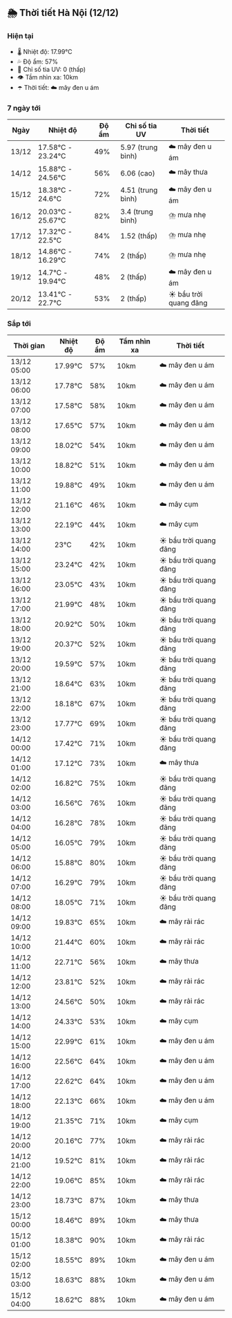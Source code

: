 ## 🌦️ Thời tiết Hà Nội (12/12)

### Hiện tại

- 🌡️ Nhiệt độ: 17.99℃
- 💦 Độ ẩm: 57%
- 🌟 Chỉ số tia UV: 0 (thấp)
- 👁️ Tầm nhìn xa: 10km
- ☂️ Thời tiết: ☁️ mây đen u ám

### 7 ngày tới

| Ngày | Nhiệt độ | Độ ẩm | Chỉ số tia UV | Thời tiết |
| --- | --- | --- | --- | --- |
| 13/12 | 17.58℃ - 23.24℃ | 49% | 5.97 (trung bình) | ☁️ mây đen u ám |
| 14/12 | 15.88℃ - 24.56℃ | 56% | 6.06 (cao) | ☁️ mây thưa |
| 15/12 | 18.38℃ - 24.6℃ | 72% | 4.51 (trung bình) | ☁️ mây đen u ám |
| 16/12 | 20.03℃ - 25.67℃ | 82% | 3.4 (trung bình) | ⛈️ mưa nhẹ |
| 17/12 | 17.32℃ - 22.5℃ | 84% | 1.52 (thấp) | ⛈️ mưa nhẹ |
| 18/12 | 14.86℃ - 16.29℃ | 74% | 2 (thấp) | ⛈️ mưa nhẹ |
| 19/12 | 14.7℃ - 19.94℃ | 48% | 2 (thấp) | ☁️ mây đen u ám |
| 20/12 | 13.41℃ - 22.7℃ | 53% | 2 (thấp) | ☀️ bầu trời quang đãng |

### Sắp tới

| Thời gian | Nhiệt độ | Độ ẩm | Tầm nhìn xa | Thời tiết |
| --- | --- | --- | --- | --- |
| 13/12 05:00 | 17.99℃ | 57% | 10km | ☁️ mây đen u ám |
| 13/12 06:00 | 17.78℃ | 58% | 10km | ☁️ mây đen u ám |
| 13/12 07:00 | 17.58℃ | 58% | 10km | ☁️ mây đen u ám |
| 13/12 08:00 | 17.65℃ | 57% | 10km | ☁️ mây đen u ám |
| 13/12 09:00 | 18.02℃ | 54% | 10km | ☁️ mây đen u ám |
| 13/12 10:00 | 18.82℃ | 51% | 10km | ☁️ mây đen u ám |
| 13/12 11:00 | 19.88℃ | 49% | 10km | ☁️ mây đen u ám |
| 13/12 12:00 | 21.16℃ | 46% | 10km | ☁️ mây cụm |
| 13/12 13:00 | 22.19℃ | 44% | 10km | ☁️ mây cụm |
| 13/12 14:00 | 23℃ | 42% | 10km | ☀️ bầu trời quang đãng |
| 13/12 15:00 | 23.24℃ | 42% | 10km | ☀️ bầu trời quang đãng |
| 13/12 16:00 | 23.05℃ | 43% | 10km | ☀️ bầu trời quang đãng |
| 13/12 17:00 | 21.99℃ | 48% | 10km | ☀️ bầu trời quang đãng |
| 13/12 18:00 | 20.92℃ | 50% | 10km | ☀️ bầu trời quang đãng |
| 13/12 19:00 | 20.37℃ | 52% | 10km | ☀️ bầu trời quang đãng |
| 13/12 20:00 | 19.59℃ | 57% | 10km | ☀️ bầu trời quang đãng |
| 13/12 21:00 | 18.64℃ | 63% | 10km | ☀️ bầu trời quang đãng |
| 13/12 22:00 | 18.18℃ | 67% | 10km | ☀️ bầu trời quang đãng |
| 13/12 23:00 | 17.77℃ | 69% | 10km | ☀️ bầu trời quang đãng |
| 14/12 00:00 | 17.42℃ | 71% | 10km | ☀️ bầu trời quang đãng |
| 14/12 01:00 | 17.12℃ | 73% | 10km | ☁️ mây thưa |
| 14/12 02:00 | 16.82℃ | 75% | 10km | ☀️ bầu trời quang đãng |
| 14/12 03:00 | 16.56℃ | 76% | 10km | ☀️ bầu trời quang đãng |
| 14/12 04:00 | 16.28℃ | 78% | 10km | ☀️ bầu trời quang đãng |
| 14/12 05:00 | 16.05℃ | 79% | 10km | ☀️ bầu trời quang đãng |
| 14/12 06:00 | 15.88℃ | 80% | 10km | ☀️ bầu trời quang đãng |
| 14/12 07:00 | 16.29℃ | 79% | 10km | ☀️ bầu trời quang đãng |
| 14/12 08:00 | 18.05℃ | 71% | 10km | ☀️ bầu trời quang đãng |
| 14/12 09:00 | 19.83℃ | 65% | 10km | ☁️ mây rải rác |
| 14/12 10:00 | 21.44℃ | 60% | 10km | ☁️ mây rải rác |
| 14/12 11:00 | 22.71℃ | 56% | 10km | ☁️ mây thưa |
| 14/12 12:00 | 23.81℃ | 52% | 10km | ☁️ mây rải rác |
| 14/12 13:00 | 24.56℃ | 50% | 10km | ☁️ mây rải rác |
| 14/12 14:00 | 24.33℃ | 53% | 10km | ☁️ mây cụm |
| 14/12 15:00 | 22.99℃ | 61% | 10km | ☁️ mây đen u ám |
| 14/12 16:00 | 22.56℃ | 64% | 10km | ☁️ mây đen u ám |
| 14/12 17:00 | 22.62℃ | 64% | 10km | ☁️ mây đen u ám |
| 14/12 18:00 | 22.13℃ | 66% | 10km | ☁️ mây đen u ám |
| 14/12 19:00 | 21.35℃ | 71% | 10km | ☁️ mây cụm |
| 14/12 20:00 | 20.16℃ | 77% | 10km | ☁️ mây rải rác |
| 14/12 21:00 | 19.52℃ | 81% | 10km | ☁️ mây rải rác |
| 14/12 22:00 | 19.06℃ | 85% | 10km | ☁️ mây rải rác |
| 14/12 23:00 | 18.73℃ | 87% | 10km | ☁️ mây thưa |
| 15/12 00:00 | 18.46℃ | 89% | 10km | ☁️ mây thưa |
| 15/12 01:00 | 18.38℃ | 90% | 10km | ☁️ mây rải rác |
| 15/12 02:00 | 18.55℃ | 89% | 10km | ☁️ mây đen u ám |
| 15/12 03:00 | 18.63℃ | 88% | 10km | ☁️ mây đen u ám |
| 15/12 04:00 | 18.62℃ | 88% | 10km | ☁️ mây đen u ám |
